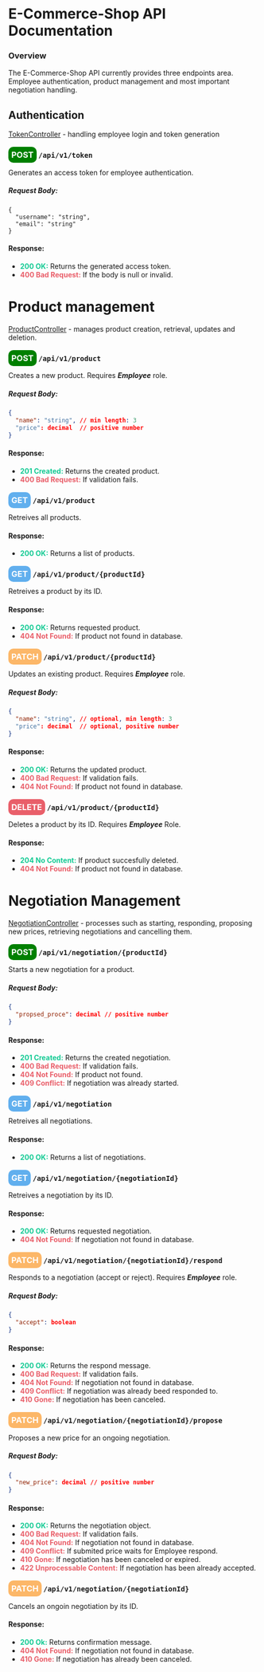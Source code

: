 # E-Commerce-Shop API Documentation

### Overview

The E-Commerce-Shop API currently provides three endpoints area. Employee authentication, product management and most important negotiation handling.

## Authentication

[TokenController](./ShopAPI/ShopAPI/Controllers/TokenController.cs) - handling employee login and token generation

### <span style="color:white;background-color:green;padding:6px;border-radius:10px">POST</span> `/api/v1/token`

Generates an access token for employee authentication.

##### Request Body:

```
{
  "username": "string",
  "email": "string"
}
```

#### Response:

-  <b style="color:#12CA93">200 OK:</b> Returns the generated access token.
-  <b style="color:#E95F6A">400 Bad Request:</b> If the body is null or invalid.

# Product management

[ProductController](./ShopAPI/ShopAPI/Controllers/ProductController.cs) - manages product creation, retrieval, updates and deletion.

### <span style="color:white;background-color:green;padding:6px;border-radius:10px">POST</span> `/api/v1/product`

Creates a new product. Requires **_Employee_** role.

##### Request Body:

```JSON
{
  "name": "string", // min length: 3
  "price": decimal  // positive number
}
```

#### Response:

-  <b style="color:#12CA93">201 Created:</b> Returns the created product.
-  <b style="color:#E95F6A">400 Bad Request:</b> If validation fails.

### <span style="color:white;background-color:#61AFEE;padding:6px;border-radius:10px">GET</span> `/api/v1/product`

Retreives all products.

#### Response:

-  <b style="color:#12CA93">200 OK:</b> Returns a list of products.

### <span style="color:white;background-color:#61AFEE;padding:6px;border-radius:10px">GET</span> `/api/v1/product/{productId}`

Retreives a product by its ID.

#### Response:

-  <b style="color:#12CA93">200 OK:</b> Returns requested product.
-  <b style="color:#E95F6A">404 Not Found:</b> If product not found in database.

### <span style="color:white;background-color:#FCB768;padding:6px;border-radius:10px">PATCH</span> `/api/v1/product/{productId}`

Updates an existing product. Requires **_Employee_** role.

##### Request Body:

```JSON
{
  "name": "string", // optional, min length: 3
  "price": decimal  // optional, positive number
}
```

#### Response:

-  <b style="color:#12CA93">200 OK:</b> Returns the updated product.
-  <b style="color:#E95F6A">400 Bad Request:</b> If validation fails.
-  <b style="color:#E95F6A">404 Not Found:</b> If product not found in database.

### <span style="color:white;background-color:#E95F6A;padding:6px;border-radius:10px">DELETE</span> `/api/v1/product/{productId}`

Deletes a product by its ID. Requires **_Employee_** Role.

#### Response:

-  <b style="color:#12CA93">204 No Content:</b> If product succesfully deleted.
-  <b style="color:#E95F6A">404 Not Found:</b> If product not found in database.

# Negotiation Management

[NegotiationController](./ShopAPI/ShopAPI/Controllers/NegotiationController.cs) - processes such as starting, responding, proposing new prices, retrieving negotiations and cancelling them.

### <span style="color:white;background-color:green;padding:6px;border-radius:10px">POST</span> `/api/v1/negotiation/{productId}`

Starts a new negotiation for a product.

##### Request Body:

```JSON
{
  "propsed_proce": decimal // positive number
}
```

#### Response:

-  <b style="color:#12CA93">201 Created:</b> Returns the created negotiation.
-  <b style="color:#E95F6A">400 Bad Request:</b> If validation fails.
-  <b style="color:#E95F6A">404 Not Found:</b> If product not found.
-  <b style="color:#E95F6A">409 Conflict:</b> If negotiation was already started.

### <span style="color:white;background-color:#61AFEE;padding:6px;border-radius:10px">GET</span> `/api/v1/negotiation`

Retreives all negotiations.

#### Response:

-  <b style="color:#12CA93">200 OK:</b> Returns a list of negotiations.

### <span style="color:white;background-color:#61AFEE;padding:6px;border-radius:10px">GET</span> `/api/v1/negotiation/{negotiationId}`

Retreives a negotiation by its ID.

#### Response:

-  <b style="color:#12CA93">200 OK:</b> Returns requested negotiation.
-  <b style="color:#E95F6A">404 Not Found:</b> If negotiation not found in database.

### <span style="color:white;background-color:#FCB768;padding:6px;border-radius:10px">PATCH</span> `/api/v1/negotiation/{negotiationId}/respond`

Responds to a negotiation (accept or reject). Requires **_Employee_** role.

##### Request Body:

```JSON
{
  "accept": boolean
}
```

#### Response:

-  <b style="color:#12CA93">200 OK:</b> Returns the respond message.
-  <b style="color:#E95F6A">400 Bad Request:</b> If validation fails.
-  <b style="color:#E95F6A">404 Not Found:</b> If negotiation not found in database.
-  <b style="color:#E95F6A">409 Conflict:</b> If negotiation was already beed responded to.
-  <b style="color:#E95F6A">410 Gone:</b> If negotiation has been canceled.

### <span style="color:white;background-color:#FCB768;padding:6px;border-radius:10px">PATCH</span> `/api/v1/negotiation/{negotiationId}/propose`

Proposes a new price for an ongoing negotiation.

##### Request Body:

```JSON
{
  "new_price": decimal // positive number
}
```

#### Response:

-  <b style="color:#12CA93">200 OK:</b> Returns the negotiation object.
-  <b style="color:#E95F6A">400 Bad Request:</b> If validation fails.
-  <b style="color:#E95F6A">404 Not Found:</b> If negotiation not found in database.
-  <b style="color:#E95F6A">409 Conflict:</b> If submited price waits for Employee respond.
-  <b style="color:#E95F6A">410 Gone:</b> If negotiation has been canceled or expired.
-  <b style="color:#E95F6A">422 Unprocessable Content:</b> If negotiation has been already accepted.

### <span style="color:white;background-color:#FCB768;padding:6px;border-radius:10px">PATCH</span> `/api/v1/negotiation/{negotiationId}`

Cancels an ongoin negotiation by its ID.

#### Response:

-  <b style="color:#12CA93">200 Ok:</b> Returns confirmation message.
-  <b style="color:#E95F6A">404 Not Found:</b> If negotiation not found in database.
-  <b style="color:#E95F6A">410 Gone:</b> If negotiation has already been canceled.
